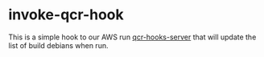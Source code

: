 # invoke-qcr-hook
This is a simple hook to our AWS run [qcr-hooks-server](https://github.com/qcr/qcr-hooks-server) that will update the list of build debians when run.
